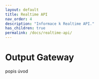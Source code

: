 ```yaml
---
layout: default
title: Realtime API
nav_order: 4
description: "Informace k Realtime API."
has_children: true
permalink: /docs/realtime-api/
---
```



# Output Gateway

popis úvod
